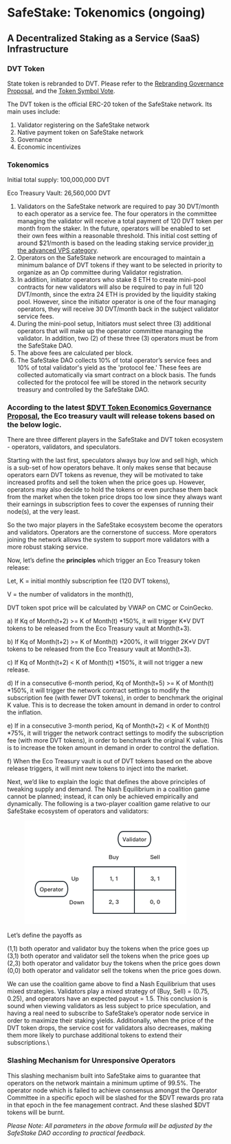 # SafeStake: Tokenomics (ongoing)

## A Decentralized Staking as a Service (SaaS) Infrastructure

### DVT Token  <a href="#main-use-cases-of-state-token" id="main-use-cases-of-state-token"></a>

State token is rebranded to DVT. Please refer to the [Rebranding Governance Proposal](https://vote.safestake.xyz/#/proposal/0xc8ab763f7491bfe47ae8b41747dffa19907ace150798c8a2824685e386cdc1a5), and the [Token Symbol Vote](https://vote.safestake.xyz/#/proposal/0xe92565a32a08c7c3aafdf6c7ca6f9589a2ddc443eb46a914de63991e76359f75).&#x20;

The DVT token is the official ERC-20 token of the SafeStake network. Its main uses include:

1. Validator registering on the SafeStake network
2. Native payment token on SafeStake network
3. Governance
4. Economic incentivizes

### Tokenomics <a href="#tokenomics" id="tokenomics"></a>

Initial total supply: 100,000,000 DVT

Eco Treasury Vault: 26,560,000 DVT

1. Validators on the SafeStake network are required to pay 30 DVT/month to each operator as a service fee. The four operators in the committee managing the validator will receive a total payment of 120 DVT token per month from the staker. In  the future, operators will be enabled to set their own fees within a reasonable threshold. This initial cost setting of around $21/month is based on the leading staking service provider[ in the advanced VPS category](https://www.allnodes.com/pricing).&#x20;
2. Operators on the SafeStake network are encouraged to maintain a minimum balance of DVT tokens if they want to be selected in priority to organize as an Op committee during Validator registration.&#x20;
3. In addition, initiator operators who stake 8 ETH to create mini-pool contracts for new validators will also be required to pay in full 120 DVT/month, since the extra 24 ETH is provided by the liquidity staking pool. However, since the initiator operator is one of the four managing operators, they will receive 30 DVT/month back in the subject validator service fees.
4. During the mini-pool setup, Initiators must select three (3) additional operators that will make up the operator committee managing the validator. In addition, two (2) of these three (3) operators must be from the SafeStake DAO.
5. The above fees are calculated per block.
6. The SafeStake DAO collects 10% of total operator’s service fees and 10% of total validator's yield as the 'protocol fee.' These fees are collected automatically via smart contract on a block basis. The funds collected for the protocol fee will be stored in the network security treasury and controlled by the SafeStake DAO.&#x20;

### According to the latest [$DVT Token Economics Governance Proposal](https://vote.safestake.xyz/#/proposal/0x68e5f259359a50829999665ab70259116c01a0cbe8cb6d85e65e9b283bef0799), the Eco treasury vault will release tokens based on the below logic.&#x20;

There are three different players in the SafeStake and DVT token ecosystem - operators, validators, and speculators.&#x20;

Starting with the last first, speculators always buy low and sell high, which is a sub-set of how operators behave. It only makes sense that because operators earn DVT tokens as revenue, they will be motivated to take increased profits and sell the token when the price goes up. However, operators may also decide to hold the tokens or even purchase them back from the market when the token price drops too low since they always want their earnings in subscription fees to cover the expenses of running their node(s), at the very least.&#x20;

So the two major players in the SafeStake ecosystem become the operators and validators. Operators are the cornerstone of success. More operators joining the network allows the system to support more validators with a more robust staking service.&#x20;

Now, let’s define the **principles** which trigger an Eco Treasury token release:

&#x20;      Let, K = initial monthly subscription fee (120 DVT tokens),

&#x20;              V = the number of validators in the month(t),

&#x20;              DVT token spot price will be calculated by VWAP on CMC or CoinGecko.

a)  If Kq of Month(t+2) >= K of Month(t) \*150%, it will trigger K\*V DVT tokens to be released from the Eco Treasury vault at Month(t+3).

b) If Kq of Month(t+2) >= K of Month(t) \*200%, it will trigger 2K\*V DVT tokens to be released from the Eco Treasury vault at Month(t+3).

c)  If Kq of Month(t+2) < K of Month(t) \*150%, it will not trigger a new release.

d) If in a consecutive 6-month period, Kq of Month(t+5) >= K of Month(t) \*150%, it will trigger the network contract settings to modify the subscription fee (with fewer DVT tokens), in order to benchmark the original K value. This is to decrease the token amount in demand in order to control the inflation.&#x20;

e)  If in a consecutive 3-month period, Kq of Month(t+2) < K of Month(t) \*75%, it will trigger the network contract settings to modify the subscription fee (with more DVT tokens), in order to benchmark the original K value. This is to increase the token amount in demand in order to control the deflation.&#x20;

f)   When the Eco Treasury vault is out of DVT tokens based on the above release triggers, it will mint new tokens to inject into the market.&#x20;

Next, we’d like to explain the logic that defines the above principles of tweaking supply and demand. The Nash Equilibrium in a coalition game cannot be planned; instead, it can only be achieved empirically and dynamically. The following is a two-player coalition game relative to our SafeStake ecosystem of operators and validators:

<figure><img src=".gitbook/assets/coalition game.png" alt=""><figcaption></figcaption></figure>

Let’s define the payoffs as&#x20;

(1,1) both operator and validator buy the tokens when the price goes up\
(3,1) both operator and validator sell the tokens when the price goes up\
(2,3) both operator and validator buy the tokens when the price goes down\
(0,0) both operator and validator sell the tokens when the price goes down.&#x20;

We can use the coalition game above to find a Nash Equilibrium that uses mixed strategies. Validators play a  mixed strategy of (Buy, Sell) = (0.75, 0.25), and operators have an expected payout = 1.5. This conclusion is sound when viewing validators as less subject to price speculation, and having a real need to subscribe to SafeStake’s operator node service in order to maximize their staking yields. Additionally, when the price of the DVT token drops, the service cost for validators also decreases, making them more likely to purchase additional tokens to extend their subscriptions.\


### Slashing Mechanism for Unresponsive Operators

This slashing mechanism built into SafeStake aims to guarantee that operators on the network maintain a minimum uptime of 99.5%. The operator node which is failed to achieve consensus amongst the Operator Committee in a specific epoch will be slashed for the $DVT rewards pro rata in that epoch in the fee management contract. And these slashed $DVT tokens will be burnt.&#x20;







_Please Note: All parameters in the above formula will be adjusted by the SafeStake DAO according to practical feedback._



### &#x20;<a href="#sow-stage-2" id="sow-stage-2"></a>
